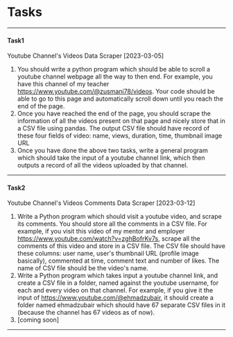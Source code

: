 # Tasks

---

#### Task1 
Youtube Channel's Videos Data Scraper [2023-03-05]

1. You should write a python program which should be able to scroll a youtube channel webpage all the way to then end. For example, you have this channel of my teacher https://www.youtube.com/@zusmani78/videos. Your code should be able to go to this page and automatically scroll down until you reach the end of the page.
2. Once you have reached the end of the page, you should scrape the information of all the videos present on that page and nicely store that in a CSV file using pandas. The output CSV file should have record of these four fields of video: name, views, duration, time, thumbnail image URL
3. Once you have done the above two tasks, write a general program which should take the input of a youtube channel link, which then outputs a record of all the videos uploaded by that channel.

---

#### Task2
Youtube Channel's Videos Comments Data Scraper [2023-03-12]
1. Write a Python program which should visit a youtube video, and scrape its comments. You should store all the comments in a CSV file. For example, if you visit this video of my mentor and employer https://www.youtube.com/watch?v=zghBofrKv7s, scrape all the comments of this video and store in a CSV file. The CSV file should have these columns: user name, user's thumbnail URL (profile image basically), commented at time, comment text and number of likes. The name of CSV file should be the video's name.
2. Write a Python program which takes input a youtube channel link, and create a CSV file in a folder, named against the youtube username, for each and every video on that channel. For example, if you give it the input of https://www.youtube.com/@ehmadzubair, it should create a folder named ehmadzubair which should have 67 separate CSV files in it (because the channel has 67 videos as of now).
3. [coming soon]

---
